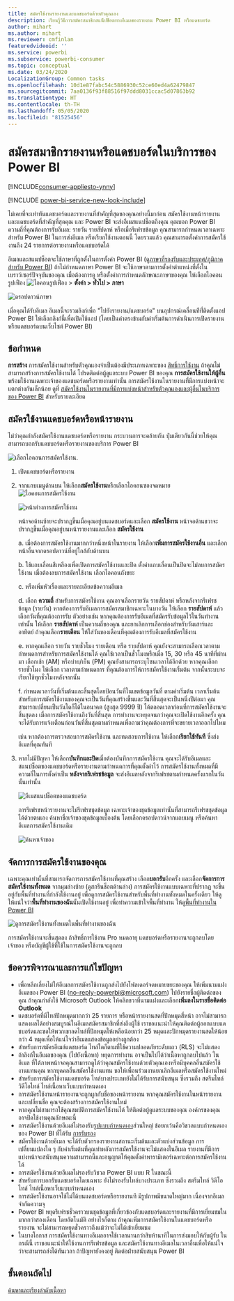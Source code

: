 ```yaml
---
title: สมัครใช้งานรายงานและแดชบอร์ดด้วยตัวคุณเอง
description: เรียนรู้วิธีการสมัครสมาชิกสแน็ปช็อตทางอีเมลของรายงาน Power BI หรือแดชบอร์ด
author: mihart
ms.author: mihart
ms.reviewer: cmfinlan
featuredvideoid: ''
ms.service: powerbi
ms.subservice: powerbi-consumer
ms.topic: conceptual
ms.date: 03/24/2020
LocalizationGroup: Common tasks
ms.openlocfilehash: 10d1e87fabc54c5886930c52ce60ed4a62479847
ms.sourcegitcommit: 7aa0136f93f88516f97ddd8031ccac5d07863b92
ms.translationtype: HT
ms.contentlocale: th-TH
ms.lasthandoff: 05/05/2020
ms.locfileid: "81525456"
---
```

# <a name="subscribe-to-a-report-or-dashboard-in-the-power-bi-service"></a>สมัครสมาชิกรายงานหรือแดชบอร์ดในบริการของ Power BI 

[!INCLUDE[consumer-appliesto-ynny](../includes/consumer-appliesto-ynny.md)]

[!INCLUDE [power-bi-service-new-look-include](../includes/power-bi-service-new-look-include.md)]

ไม่เคยที่จะเท่าทันแดชบอร์ดและรายงานที่สำคัญที่สุดของคุณอย่างนี้มาก่อน สมัครใช้งานหน้ารายงานและแดชบอร์ดที่สำคัญที่สุดคุณ และ Power BI จะส่งอีเมสแนปช็อตถึงคุณ คุณบอก Power BI ความถี่ที่คุณต้องการรับอีเมล: รายวัน รายสัปดาห์ หรือเมื่อรีเฟรชข้อมูล คุณสามารถกำหนดเวลาเฉพาะสำหรับ Power BI ในการส่งอีเมล หรือเรียกใช้งานตอนนี้  โดยรวมแล้ว คุณสามารถตั้งค่าการสมัครใช้งานถึง 24 รายการต่อรายงานหรือแดชบอร์ดได้

อีเมลและสแนปช็อตจะใช้ภาษาที่ถูกตั้งในการตั้งค่า Power BI (ดู[ภาษาที่รองรับและประเทศ/ภูมิภาคสำหรับ Power BI](../supported-languages-countries-regions.md)) ถ้าไม่กำหนดภาษา Power BI จะใช้ภาษาตามการตั้งค่าตำแหน่งที่ตั้งในเบราว์เซอร์ปัจจุบันของคุณ เมื่อต้องการดู หรือตั้งค่าการกำหนดลักษณะภาษาของคุณ ให้เลือกไอคอนรูปเฟือง ![ไอคอนรูปเฟือง](./media/end-user-subscribe/power-bi-settings-icon.png) >  **ตั้งค่า > ทั่วไป > ภาษา** 

![ดรอปดาวน์ภาษา](./media/end-user-subscribe/power-bi-language.png)

เมื่อคุณได้รับอีเมล อีเมลนี้จะรวมลิงก์เพื่อ "ไปยังรายงาน/แดชบอร์ด" บนอุปกรณ์เคลื่อนท่ีที่่ติดตั้งแอป Power BI ให้เลือกลิงก์นี้เพื่อเปิดใช้แอป (โดยเป็นค่าตรงข้ามกับค่าเริ่มต้นการดำเนินการเปิดรายงานหรือแดชบอร์ดบนเว็บไซต์ Power BI)


## <a name="requirements"></a>ข้อกำหนด
**การสร้าง** การสมัครใช้งานสำหรับตัวคุณเองจำเป็นต้องมีประเภทเฉพาะของ [สิทธิ์การใช้งาน](end-user-license.md) ถ้าคุณไม่สามารถสร้างการสมัครใช้งานได้ โปรดติดต่อผู้ดูแลระบบ Power BI ของคุณ **การสมัครใช้งานให้ผู้อื่น** พร้อมใช้งานเฉพาะเจ้าของแดชบอร์ดหรือรายงานเท่านั้น การสมัครใช้งานในรายงานที่มีการแบ่งหน้าจะแตกต่างกันเล็กน้อย ดูที่ [สมัครใช้งานในรายงานที่มีการแบ่งหน้าสำหรับตัวคุณเองและผู้อื่นในบริการของ Power BI](paginated-reports-subscriptions.md) สำหรับรายละเอียด 

## <a name="subscribe-to-a-dashboard-or-a-report-page"></a>สมัครใช้งานแดชบอร์ดหรือหน้ารายงาน
ไม่ว่าคุณกำลังสมัครใช้งานแดชบอร์ดหรือรายงาน กระบวนการจะคล้ายกัน ปุ่มเดียวกันนี้ช่วยให้คุณสามารถบอกรับแดชบอร์ดหรือรายงานของบริการ Power BI
 
![เลือกไอคอนการสมัครใช้งาน](./media/end-user-subscribe/power-bi-subscribe.png).

1. เปิดแดชบอร์ดหรือรายงาน
2. จากแถบเมนูด้านบน ให้เลือก**สมัครใช้งาน**หรือเลือกไอคอนซองจดหมาย![ไอคอนการสมัครใช้งาน](./media/end-user-subscribe/power-bi-icon-envelope.png)
   


   ![หน้าต่างการสมัครใช้งาน](./media/end-user-subscribe/power-bi-emails-numbered.png)
    
    หน้าจอด้านซ้ายจะปรากฏขึ้นเมื่อคุณอยู่บนแดชบอร์ดและเลือก **สมัครใช้งาน** หน้าจอด้านขวาจะปรากฏขึ้นเมื่อคุณอยู่บนหน้ารายงานและเลือก **สมัครใช้งาน** 
    
    a. เมื่อต้องการสมัครใช้งานมากกว่าหนึ่งหน้าในรายงาน ให้เลือก**เพิ่มการสมัครใช้งานอื่น** และเลือกหน้าอื่นจากดรอปดาวน์ที่อยู่ใกล้กับด้านบน

    b. ใช้แถบเลื่อนสีเหลืองเพื่อเปิดการสมัครใช้งานและปิด  ตั้งค่าแถบเลื่อนเป็นปิดจะไม่ลบการสมัครใช้งาน เมื่อต้องลบการสมัครใช้งาน เลือกไอคอนถังขยะ

    c. หรือเพิ่มหัวเรื่องและรายละเอียดข้อความอีเมล 

    d. เลือก **ความถี่** สำหรับการสมัครใช้งาน  คุณอาจเลือกรายวัน รายสัปดาห์ หรือหลังจากรีเฟรชข้อมูล (รายวัน)  หากต้องการรับอีเมลการสมัครสมาชิกเฉพาะในบางวัน ให้เลือก **รายสัปดาห์** แล้วเลือกวันที่คุณต้องการรับ  ตัวอย่างเช่น หากคุณต้องการรับอีเมลที่สมัครรับข้อมูลไว้ในวันทำงานเท่านั้น ให้เลือก **รายสัปดาห์** เป็นความถี่ของคุณ และยกเลิกการเลือกช่องสำหรับวันเสาร์และอาทิตย์ ถ้าคุณเลือก**รายเดือน** ให้ใส่วันของเดือนที่คุณต้องการรับอีเมลที่สมัครใช้งาน   

    e. หากคุณเลือก รายวัน รายชั่วโมง รายเดือน หรือ รายสัปดาห์ คุณยังจะสามารถเลือกเวลาตามกำหนดการสำหรับการสมัครใช้งานได้ คุณใช้เวลาเป็นชั่วโมงหรือเมื่อ 15, 30 หรือ 45 นาทีที่ผ่านมา เลือกเช้า (AM) หรือบ่าย/เย็น (PM) คุณยังสามารถระบุโซนเวลาได้อีกด้วย หากคุณเลือก รายชั่วโมง ให้เลือก เวลาตามกำหนดการ ที่คุณต้องการให้การสมัครใช้งานเริ่มต้น จากนั้นระบบจะเรียกใช้ทุกชั่วโมงหลังจากนั้น  

    f. กำหนดเวลาวันที่เริ่มต้นและสิ้นสุดโดยป้อนวันที่ในเขตข้อมูลวันที่ ตามค่าเริ่มต้น เวลาเริ่มต้นสำหรับการสมัครใช้งานของคุณจะเป็นวันที่คุณสร้างขึ้นและวันที่สิ้นสุดจะเป็นหนึ่งปีต่อมา คุณสามารถเปลี่ยนเป็นวันใดก็ได้ในอนาคต (สูงสุด 9999 ปี) ได้ตลอดเวลาก่อนที่การสมัครใช้งานจะสิ้นสุดลง เมื่อการสมัครใช้งานถึงวันที่สิ้นสุด การทำงานจะหยุดจนกว่าคุณจะเปิดใช้งานอีกครั้ง  คุณจะได้รับการแจ้งเตือนก่อนวันที่สิ้นสุดตามกำหนดเพื่อถามว่าคุณต้องการที่จะขยายเวลาออกไปไหม     

    เช่น หากต้องการตรวจสอบการสมัครใช้งาน และทดสอบการใช้งาน ให้เลือก**เรียกใช้ทันที**  ซึ่งส่งอีเมลที่คุณทันที 

3. หากไม่มีปัญหา ให้เลือก**บันทึกและปิด**เมื่อต้องบันทึกการสมัครใช้งาน คุณจะได้รับอีเมลและสแนปช็อตของแดชบอร์ดหรือรายงานตามกำหนดการที่คุณตั้งค่าไว้ การสมัครใช้งานทั้งหมดที่มีความถี่ในการตั้งค่าเป็น **หลังจากรีเฟรชข้อมูล** จะส่งอีเมลหลังจากรีเฟรชตามกำหนดครั้งแรกในวันนั้นเท่านั้น
   
   ![อีเมสแนปช็อตของแดชบอร์ด](media/end-user-subscribe/power-bi-email-old.png)
   
    การรีเฟรชหน้ารายงานจะไม่รีเฟรชชุดข้อมูล เฉพาะเจ้าของชุดข้อมูลเท่านั้นที่สามารถรีเฟรชชุดข้อมูลได้ด้วยตนเอง ค้นหาชื่อเจ้าของชุดข้อมูลเบื้องต้น โดยเลือกดรอปดาวน์จากแถบเมนู หรือค้นหาอีเมลการสมัครใช้งานเดิม
   
    ![ค้นหาเจ้าของ](./media/end-user-subscribe/power-bi-owner.png)


## <a name="manage-your-subscriptions"></a>จัดการการสมัครใช้งานของคุณ
เฉพาะคุณเท่านั้นที่สามารถจัดการการสมัครใช้งานที่คุณสร้าง เลือก**บอกรับ**อีกครั้ง และเลือก**จัดการการสมัครใช้งานทั้งหมด** จากมุมล่างซ้าย (ดูสกรีนช็อตด้านล่าง) การสมัครใช้งานแบบเฉพาะที่ปรากฏ จะขึ้นอยู่กับพื้นที่ทำงานที่กำลังใช้งานอยู่ เพื่อดูการสมัครใช้งานสำหรับพื้นที่ทำงานทั้งหมดในครั้งเดียว ให้ดูให้แน่ใจว่า**พื้นที่ทำงานของฉัน**นั้นเปิดใช้งานอยู่ เพื่อทำความเข้าใจพื้นที่ทำงาน ให้ดู[พื้นที่ทำงานใน Power BI](end-user-workspaces.md) 

![ดูการสมัครใช้งานทั้งหมดในพื้นที่ทำงานของฉัน](./media/end-user-subscribe/power-bi-manage-subscriptions.png)

การสมัครใช้งานจะสิ้นสุดลง ถ้าสิทธิ์การใช้งาน Pro หมดอายุ แดชบอร์ดหรือรายงานจะถูกลบโดยเจ้าของ หรือบัญชีผู้ใช้ที่ใช้ในการสมัครใช้งานจะถูกลบ

## <a name="considerations-and-troubleshooting"></a>ข้อควรพิจารณาและการแก้ไขปัญหา
* เพื่อหลีกเลี่ยงไม่ให้อีเมลการสมัครใช้งานถูกส่งไปยังโฟลเดอร์จดหมายขยะของคุณ ให้เพิ่มนามแฝงอีเมลของ Power BI (no-reply-powerbi@microsoft.com) ไปยังรายชื่อผู้ติดต่อของคุณ ถ้าคุณกำลังใช้ Microsoft Outlook ให้คลิกขวาที่นามแฝงและเลือก**เพิ่มลงในรายชื่อติดต่อ Outlook** 
* แดชบอร์ดที่มีไทล์ปักหมุดมากกว่า 25 รายการ หรือหน้ารายงานสดที่ปักหมุดสี่หน้า อาจไม่สามารถแสดงผลได้อย่างสมบูรณ์ในอีเมลสมัครสมาชิกที่ส่งถึงผู้ใช้
 เราขอแนะนำให้คุณติดต่อผู้ออกแบบแดชบอร์ดและขอให้พวกเขาลดไทล์ที่ปักหมุดให้เหลือน้อยกว่า 25 หมุดและปักหมุดรายงานสดให้น้อยกว่า 4 หมุดเพื่อให้แน่ใจว่าอีเมลแสดงข้อมูลอย่างถูกต้อง  
* สำหรับการสมัครอีเมล์แดชบอร์ด ไทล์ใดก็ตามที่ใช้ความปลอดภัยระดับแถว (RLS) จะไม่แสดง  
* ถ้าลิงก์ในอีเมลของคุณ (ไปยังเนื้อหา) หยุดการทำงาน อาจเป็นไปได้ว่าเนื้อหาถูกลบไปแล้ว ในอีเมล ที่ใต้ภาพหน้าจอคุณสามารถดูได้ว่าคุณสมัครใช้งานด้วยตัวคุณเองหรือมีบุคคลอื่นสมัครใช้งานแทนคุณ หากบุคคลอื่นสมัครใช้งานแทน ขอให้เพื่อนร่วมงานยกเลิกอีเมลหรือสมัครใช้งานใหม่
* สำหรับการสมัครใช้งานแดชบอร์ด ไทล์บางประเภทยังไม่ได้รับการสนับสนุน ซึ่งรวมถึง สตรีมไทล์ วิดีโอไทล์ ไทล์เนื้อหาเว็บแบบกำหนดเอง 
* การสมัครใช้งานหน้ารายงานจะถูกผูกกับชื่อของหน้ารายงาน หากคุณสมัครใช้งานในหน้ารายงานและเปลี่ยนชื่อ คุณจะต้องสร้างการสมัครใช้งานใหม่
* หากคุณไม่สามารถใช้คุณสมบัติการสมัครใช้งานได้ ให้ติดต่อผู้ดูแลระบบของคุณ องค์กรของคุณอาจปิดใช้งานคุณลักษณะนี้  
* การสมัครใช้งานด้วยอีเมล่ไม่รองรับ[รูปแบบกำหนดเอง](../developer/visuals/power-bi-custom-visuals.md)ส่วนใหญ่  ข้อยกเว้นคือวิชวลแบบกำหนดเองของ Power BI ที่ได้รับ [การรับรอง](../developer/visuals/power-bi-custom-visuals-certified.md)    
* สมัครใช้งานด้วยอีเมล จะได้รับตัวกรองรายงานสถานะเริ่มต้นและตัวแบ่งส่วนข้อมูล การเปลี่ยนแปลงใด ๆ กับค่าเริ่มต้นที่คุณทำหลังการสมัครใช้งานจะไม่แสดงในอีเมล รายงานที่มีการแบ่งหน้าจะสนับสนุนความสามารถนี้และอนุญาตให้คุณตั้งค่าพารามิเตอร์เฉพาะต่อการสมัครใช้งานได้  
* การสมัครใช้งานด้วยอีเมลไม่รองรับวิชวล Power BI แบบ R ในขณะนี้  
* สำหรับการบอกรับแดชบอร์ดโดยเฉพาะ ยังไม่รองรับไทล์บางประเภท  ซึ่งรวมถึง สตรีมไทล์ วิดีโอไทล์ ไทล์เนื้อหาเว็บแบบกำหนดเอง     
* การสมัครใช้งานอาจใช้ไม่ได้บนแดชบอร์ดหรือรายงานที มีรูปภาพมีขนาดใหญ่มาก เนื่องจากอีเมลจำกัดความจุ    
* Power BI หยุดรีเฟรชชั่วคราวบนชุดข้อมูลที่เกี่ยวข้องกับแดชบอร์ดและรายงานที่มีการเยี่ยมชมในมากกว่าสองเดือน โดยอัตโนมัติ  อย่างไรก็ตาม ถ้าคุณเพิ่มการสมัครใช้งานในแดชบอร์ดหรือรายงาน จะไม่สามารถหยุดชั่วคราวถึงแม้ว่าจะไม่ได้เข้าเยี่ยมชม
* ในบางโอกาส การสมัครใช้งานทางอีเมลอาจใช้เวลานานกว่าสิบห้านาทีในการส่งมอบให้กับผู้รับ  ในกรณีนี้ เราขอแนะนำให้ใช้งานการรีเฟรชข้อมูล และสมัครใช้งานทางอีเมลในเวลาอื่นเพื่อให้แน่ใจว่าจะสามารถส่งได้ทันเวลา  ถ้าปัญหายังคงอยู่ ติดต่อฝ่ายสนับสนุน Power BI

## <a name="next-steps"></a>ขั้นตอนถัดไป

[ค้นหาและเรียงลำดับเนื้อหา](end-user-search-sort.md)
